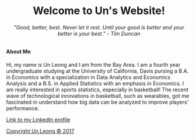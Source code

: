 
<html>
<body>

<body style="background-color:lemon chiffon;"/>

<h1 style="text-align:center;">Welcome to Un's Website!</h1>


<h6 style="text-align:center;"> "Good, better, best. Never let it rest. Until your good is better and your better is your best." - Tim Duncan</h6>

<h4>About Me </h4>

<p>Hi, my name is Un Leong and I am from the Bay Area. I am a fourth year undergraduate studying at the University of California, Davis pursing a B.A. in Economics with a specialization in Data Analytics and Economics Analysis and a B.S. in Applied Statistics with an emphasis in Economics. I am really interested in sports statistics, especially in basketball! The recent wave of technological innovations in basketball, such as wearables, got me fascinated in understand how big data can be analyzed to improve players' performance. </p>

<a href="https://www.linkedin.com/in/un-leong-213875117">Link to my LinkedIn profile</a>

<a href = "file:///Users/unleong/Downloads/assignment2.html"> 



<footer class="site-footer &nbsp; ">Copyright Un Leong &copy; 2017</footer>

</body>
</html>

